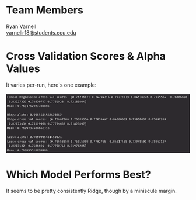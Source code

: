 # Team Members
Ryan Varnell\
varnellr18@students.ecu.edu
# Cross Validation Scores & Alpha Values
It varies per-run, here's one example:\
\
![](data/scoresandsuch.png)
# Which Model Performs Best?
It seems to be pretty consistently Ridge, though by a miniscule margin.